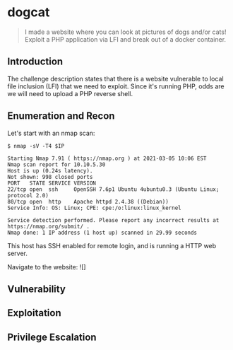 # dogcat
> I made a website where you can look at pictures of dogs and/or cats! Exploit a PHP
> application via LFI and break out of a docker container.

## Introduction

The challenge description states that there is a website vulnerable to local file
inclusion (LFI) that we need to exploit. Since it's running PHP, odds are we will need to 
upload a PHP reverse shell.

## Enumeration and Recon

Let's start with an nmap scan:
```
$ nmap -sV -T4 $IP

Starting Nmap 7.91 ( https://nmap.org ) at 2021-03-05 10:06 EST
Nmap scan report for 10.10.5.30
Host is up (0.24s latency).
Not shown: 998 closed ports
PORT   STATE SERVICE VERSION
22/tcp open  ssh     OpenSSH 7.6p1 Ubuntu 4ubuntu0.3 (Ubuntu Linux; protocol 2.0)
80/tcp open  http    Apache httpd 2.4.38 ((Debian))
Service Info: OS: Linux; CPE: cpe:/o:linux:linux_kernel

Service detection performed. Please report any incorrect results at
https://nmap.org/submit/ .
Nmap done: 1 IP address (1 host up) scanned in 29.99 seconds
```

This host has SSH enabled for remote login, and is running a HTTP web server. 

Navigate to the website:
![]

## Vulnerability


## Exploitation


## Privilege Escalation
